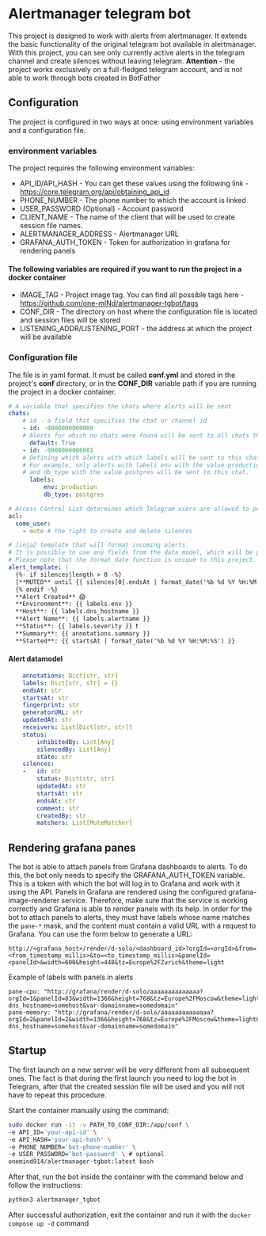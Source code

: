 # Alertmanager telegram bot

This project is designed to work with alerts from alertmanager. It extends the basic functionality of the original telegram bot available in alertmanager. With this project, you can see only currently active alerts in the telegram channel and create silences without leaving telegram. **Attention** - the project works exclusively on a full-fledged telegram account, and is not able to work through bots created in BotFather

## Configuration

The project is configured in two ways at once: using environment variables and a configuration file.

### environment variables

The project requires the following environment variables:

- API_ID/API_HASH - You can get these values ​​using the following link - https://core.telegram.org/api/obtaining_api_id
- PHONE_NUMBER - The phone number to which the account is linked
- USER_PASSWORD (Optional) - Account password
- CLIENT_NAME - The name of the client that will be used to create session file names.
- ALERTMANAGER_ADDRESS - Alertmanager URL
- GRAFANA_AUTH_TOKEN - Token for authorization in grafana for rendering panels

#### The following variables are required if you want to run the project in a docker container

- IMAGE_TAG - Project image tag. You can find all possible tags here - https://github.com/one-mINd/alertmanager-tgbot/tags
- CONF_DIR - The directory on host where the configuration file is located and session files will be stored
- LISTENING_ADDR/LISTENING_PORT - the address at which the project will be available

### Configuration file

The file is in yaml format. It must be called **conf.yml** and stored in the project's **conf** directory, or in the **CONF_DIR** variable path if you are running the project in a docker container.

```yaml
# A variable that specifies the chats where alerts will be sent
chats:
    # id - a field that specifies the chat or channel id
    - id: -0000000000000
    # Alerts for which no chats were found will be sent to all chats that have this field
      default: True
    - id: -0000000000001
    # Defining which alerts with which labels will be sent to this chat. 
    # For example, only alerts with labels env with the value production 
    # and db_type with the value postgres will be sent to this chat.
      labels:
          env: production
          db_type: postgres

# Access Control List determines which Telegram users are allowed to perform what actions.
acl:
  some_user:
    - mute # the right to create and delete silences

# Jinja2 template that will format incoming alerts. 
# It is possible to use any fields from the data model, which will be presented below
# Please note that the format_date function is unique to this project.
alert_template: |
  {%- if silences|length > 0 -%}
  [**MUTED** until {{ silences[0].endsAt | format_date('%b %d %Y %H:%M:%S') }}] 
  {% endif -%}
  **Alert Created** 😱
  **Environment**: {{ labels.env }}
  **Host**: {{ labels.dns_hostname }}
  **Alert Name**: {{ labels.alertname }}
  **Status**: {{ labels.severity }} ❗️
  **Summary**: {{ annotations.summary }}
  **Started**: {{ startsAt | format_date('%b %d %Y %H:%M:%S') }}
```

#### Alert datamodel

```yaml
    annotations: Dict[str, str]
    labels: Dict[str, str] = {}
    endsAt: str
    startsAt: str
    fingerprint: str
    generatorURL: str
    updatedAt: str
    receivers: List[Dict[str, str]]
    status:
        inhibitedBy: List[Any]
        silencedBy: List[Any]
        state: str
    silences:
    -   id: str
        status: Dict[str, str]
        updatedAt: str
        startsAt: str
        endsAt: str
        comment: str
        createdBy: str
        matchers: List[MuteMatcher]
```

## Rendering grafana panes

The bot is able to attach panels from Grafana dashboards to alerts. To do this, the bot only needs to specify the GRAFANA_AUTH_TOKEN variable. This is a token with which the bot will log in to Grafana and work with it using the API.
Panels in Grafana are rendered using the configured grafana-image-renderer service. Therefore, make sure that the service is working correctly and Grafana is able to render panels with its help.
In order for the bot to attach panels to alerts, they must have labels whose name matches the `pane-*` mask, and the content must contain a valid URL with a request to Grafana.
You can use the form below to generate a URL:

```
http://<grafana_host>/render/d-solo/<dashboard_id>?orgId=<orgId>&from=<from_timestamp_millis>&to=<to_timestamp_millis>&panelId=<panelId>&width=600&height=448&tz=Europe%2FZurich&theme=light
```

Example of labels with panels in alerts

```
pane-cpu: "http://grafana/render/d-solo/aaaaaaaaaaaaaa?orgId=1&panelId=83&width=1366&height=768&tz=Europe%2FMoscow&theme=light&var-dns_hostname=somehost&var-domainname=somedomain"
pane-memory: "http://grafana/render/d-solo/aaaaaaaaaaaaaa?orgId=2&panelId=2&width=1366&height=768&tz=Europe%2FMoscow&theme=light&var-dns_hostname=somehost&var-domainname=somedomain"
```

## Startup

The first launch on a new server will be very different from all subsequent ones. The fact is that during the first launch you need to log the bot in Telegram, after that the created session file will be used and you will not have to repeat this procedure.

Start the container manually using the command:

```bash
sudo docker run -it -v PATH_TO_CONF_DIR:/app/conf \ 
-e API_ID='your-api-id' \
-e API_HASH='your-api-hash' \
-e PHONE_NUMBER='bot-phone-number' \
-e USER_PASSWORD='bot-password' \ # optional
onemind914/alertmanager-tgbot:latest bash
```

After that, run the bot inside the container with the command below and follow the instructions:

```bash
python3 alertmanager_tgbot
```

After successful authorization, exit the container and run it with the `docker compose up -d` command